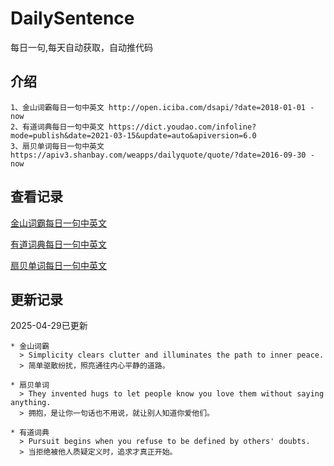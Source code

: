 # DailySentence

每日一句,每天自动获取，自动推代码

## 介绍

```
1、金山词霸每日一句中英文 http://open.iciba.com/dsapi/?date=2018-01-01 - now
2、有道词典每日一句中英文 https://dict.youdao.com/infoline?mode=publish&date=2021-03-15&update=auto&apiversion=6.0
3、扇贝单词每日一句中英文 https://apiv3.shanbay.com/weapps/dailyquote/quote/?date=2016-09-30 - now
```

## 查看记录

[金山词霸每日一句中英文](./data/iciba/)

[有道词典每日一句中英文](./data/youdao/)

[扇贝单词每日一句中英文](./data/shanbay/)

## 更新记录
2025-04-29已更新 
```
* 金山词霸
  > Simplicity clears clutter and illuminates the path to inner peace.
  > 简单驱散纷扰，照亮通往内心平静的道路。

* 扇贝单词
  > They invented hugs to let people know you love them without saying anything.
  > 拥抱，是让你一句话也不用说，就让别人知道你爱他们。

* 有道词典
  > Pursuit begins when you refuse to be defined by others' doubts.
  > 当拒绝被他人质疑定义时，追求才真正开始。

```

